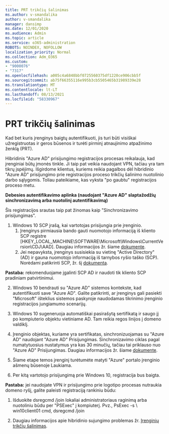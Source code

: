 ```yaml
---
title: PRT trikčių šalinimas
ms.author: v-smandalika
author: v-smandalika
manager: dansimp
ms.date: 12/01/2020
ms.audience: Admin
ms.topic: article
ms.service: o365-administration
ROBOTS: NOINDEX, NOFOLLOW
localization_priority: Normal
ms.collection: Adm_O365
ms.custom:
- "9000076"
- "7317"
ms.openlocfilehash: a005c4a6848bbf0725560375df1220ce906cbb5f
ms.sourcegitcommit: ab75f66355116e995b3cb5505465b31989339e28
ms.translationtype: MT
ms.contentlocale: lt-LT
ms.lasthandoff: 08/13/2021
ms.locfileid: "58330967"
---
```

# <a name="troubleshoot-prt-issue"></a>PRT trikčių šalinimas

Kad bet kuris įrenginys baigtų autentifikuoti, jis turi būti visiškai užregistruotas ir geros būsenos ir turėti pirminį atnaujinimo atpažinimo ženklą (PRT).

Hibridinis "Azure AD" prisijungimo registracijos procesas reikalauja, kad įrenginiai būtų įmonės tinkle. Ji taip pat veikia naudojant VPN, tačiau yra tam tikrų įspėjimų. Išgirdome klientus, kuriems reikia pagalbos dėl hibridinio "Azure AD" prisijungimo prie registracijos proceso trikčių šalinimo nuotolinio darbo sąlygomis. Toliau pateikiame, kas vyksta "po gaubtu" registracijos proceso metu.

**Debesies autentifikavimo aplinka (naudojant "Azure AD" slaptažodžių sinchronizavimą arba nuotolinį autentifikavimą)**

Šis registracijos srautas taip pat žinomas kaip "Sinchronizavimo prisijungimas".

1. Windows 10 SCP įrašą, kai vartotojas prisijungia prie įrenginio.
    1. Įrenginys pirmiausia bando gauti nuomotojo informaciją iš kliento SCP registre [HKEY_LOCAL_MACHINE\SOFTWARE\Microsoft\Windows\CurrentVersion\CDJ\AAD]. Daugiau informacijos žr. šiame [dokumente](https://docs.microsoft.com/azure/active-directory/devices/hybrid-azuread-join-control).
    2. Jei nepavyksta, įrenginys susisiekia su vietinę "Active Directory" (AD) ir gauna nuomotojo informaciją iš tarnybos ryšio taško (SCP). Norėdami patikrinti SCP, žr. šį [dokumentą](https://docs.microsoft.com/azure/active-directory/devices/hybrid-azuread-join-manual#configure-a-service-connection-point). 

**Pastaba:** rekomenduojame įgalinti SCP AD ir naudoti tik kliento SCP pradiniam patvirtinimui.

2. Windows 10 bendrauti su "Azure AD" sistemos kontekste, kad autentifikuoti save "Azure AD". Galite patikrinti, ar įrenginys gali pasiekti "Microsoft" išteklius sistemos paskyroje naudodamas tikrinimo įrenginio registracijos jungiamumo scenarijų.

3. Windows 10 sugeneruoja automatiškai pasirašytą sertifikatą ir saugo jį po kompiuterio objektu vietiniame AD. Tam reikia regos linijos į domeno valdiklį.

4. Įrenginio objektas, kuriame yra sertifikatas, sinchronizuojamas su "Azure AD" naudojant "Azure AD" Prisijungimas. Sinchronizavimo ciklas pagal numatytuosius nustatymus yra kas 30 minučių, tačiau tai priklauso nuo "Azure AD" Prisijungimas. Daugiau informacijos žr. šiame [dokumente](https://docs.microsoft.com/azure/active-directory/hybrid/how-to-connect-sync-configure-filtering#organizational-unitbased-filtering).

5. Šiame etape temos įrenginį turėtumėte matyti "Azure" portalo įrenginio ašmenų būsenoje Laukiama.

6. Per kitą vartotojo prisijungimą prie Windows 10, registracija bus baigta. 

**Pastaba:** jei naudojate VPN ir prisijungimo prie logotipo procesas nutraukia domeno ryšį, galite paleisti registraciją rankiniu būdu:
 1. Išduokite dsregcmd /join lokaliai administratoriaus raginimą arba nuotoliniu būdu per "PSExec" į kompiuterį. Pvz., PsExec -s \\ win10client01 cmd, dsregcmd /join

 2. Daugiau informacijos apie hibridinio sujungimo problemas žr. [Įrenginių trikčių šalinimas](https://techcommunity.microsoft.com/t5/azure-active-directory-identity/azure-ad-mailbag-frequent-questions-about-using-device-based/ba-p/1257344).
